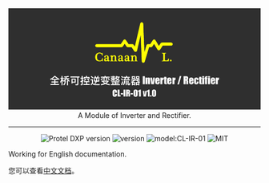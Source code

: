 
<div align=center ><img src="img/img-home.jpg" alt="" width="600px" style="display: inline-block" /></div>

<div align=center >A Module of Inverter and Rectifier.</div>

-------

<div align=center ><img src="https://img.shields.io/badge/Protel%20DXP-v16.0.1-blue" alt="Protel DXP version" style="display: inline-block" /> <img src="https://img.shields.io/badge/version-v1.0-orange" alt="version" style="display: inline-block" /> <img src="https://img.shields.io/badge/model-CL--IR--01-orange" alt="model:CL-IR-01" style="display: inline-block" /> <img src="https://img.shields.io/badge/license-MIT-green" alt="MIT" style="display: inline-block" /></div>

Working for English documentation.

您可以查看[中文文档](doc/README-cn.md)。